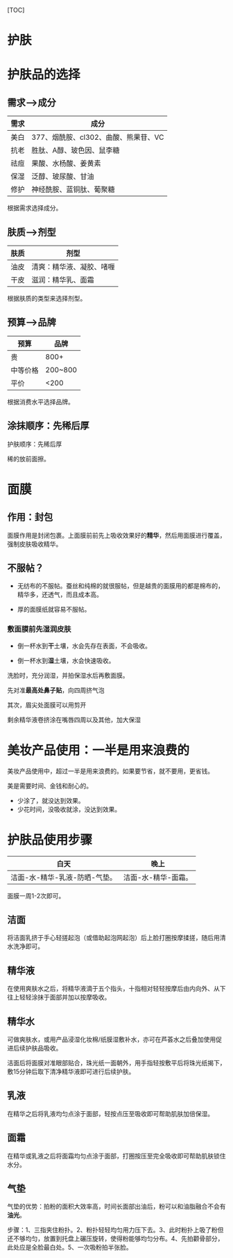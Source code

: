 [TOC]


# 护肤



# 护肤品的选择



## 需求-->成分



需求|成分
---|---
美白|377、烟酰胺、cl302、曲酸、熊果苷、VC
抗老|胜肽、A醇、玻色因、鼠李糖
祛痘|果酸、水杨酸、姜黄素
保湿|泛醇、玻尿酸、甘油
修护|神经酰胺、蓝铜肽、葡聚糖

根据需求选择成分。

## 肤质-->剂型

肤质|剂型
---|---
油皮|清爽：精华液、凝胶、啫喱
干皮|滋润：精华乳、面霜



根据肤质的类型来选择剂型。

## 预算-->品牌

预算|品牌
---|---
贵|800+
中等价格|200~800
平价|<200

根据消费水平选择品牌。

## 涂抹顺序：先稀后厚

护肤顺序：先稀后厚

稀的放前面擦。

# 面膜

## 作用：封包

面膜作用是封闭包裹。上面膜前前先上吸收效果好的**精华**，然后用面膜进行覆盖，强制皮肤吸收精华。

## 不服帖？

- 无纺布的不服帖。蚕丝和纯棉的就很服帖，但是越贵的面膜用的都是棉布的，精华多，还透气，而且成本高。

- 厚的面膜纸就容易不服帖。


### 敷面膜前先湿润皮肤

- 倒一杯水到**干**土壤，水会先存在表面，不会吸收。

- 倒一杯水到**湿**土壤，水会快速吸收。

洗脸时，充分润湿，并拍保湿水后再敷面膜。

先对准**最高处鼻子贴**，向四周挤气泡

其次，眉尖处面膜可以用剪开

剩余精华液卷挤涂在嘴唇四周以及其他，加大保湿







# 美妆产品使用：一半是用来浪费的


美妆产品使用中，超过一半是用来浪费的。如果要节省，就不要用，更省钱。

美是需要时间、金钱和耐心的。

- 少涂了，就没达到效果。
- 少花时间，没吸收就涂，没达到效果。





# 护肤品使用步骤

白天|晚上
---|---
洁面-水-精华-乳液-防晒-气垫。|洁面-水-精华-面霜。


面膜一周1-2次即可。




## 洁面

将洁面乳挤于手心轻搓起泡（或借助起泡网起泡）后上脸打圈按摩揉搓，随后用清水洗净即可。

## 精华液

在使用爽肤水之后，将精华液滴于五个指头，十指相对轻轻按摩后由内向外、从下往上轻轻涂抹于面部并加以按摩吸收。

## 精华水

可做爽肤水，或用产品浸湿化妆棉/纸膜湿敷补水，亦可在芦荟水之后叠加使用促进后续护肤品吸收。

洁面后将面膜对准眼部贴合，珠光纸一面朝外，用手指轻按敷平后将珠光纸揭下，敷15分钟后取下清净精华液即可进行后续护肤。
## 乳液

在精华之后将乳液均匀点涂于面部，轻按点压至吸收即可帮助肌肤加倍保湿。


## 面霜

在精华或乳液之后将面霜均匀点涂于面部，打圈按压至完全吸收即可帮助肌肤锁住水分。

## 气垫

气垫的优势：拍粉的面积大效率高，时间长面部出油后，粉可以和油脂融合不会有**油光**。

步骤：1、三指夹住粉扑。2、粉扑轻轻均匀用力压下去。3、此时粉扑上吸了粉但还不够均匀，放置到托盘上碾压旋转，使得粉能够均匀分布。4、先拍颧骨部分，此处应是全脸最白处。5、一次吸粉拍半张脸。